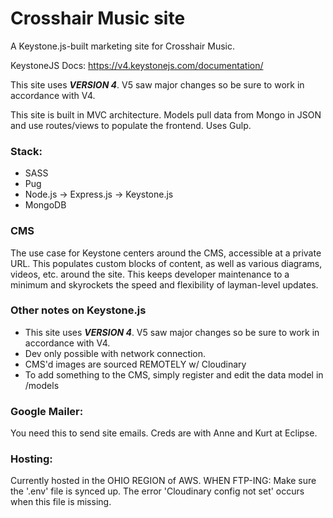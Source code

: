 # Crosshair Music site

A Keystone.js-built marketing site for Crosshair Music.

KeystoneJS Docs: https://v4.keystonejs.com/documentation/

This site uses **_VERSION 4_**. V5 saw major changes so be sure to work in accordance with V4.

This site is built in MVC architecture. Models pull data from Mongo in JSON and use routes/views
to populate the frontend. Uses Gulp. 

### Stack:

- SASS
- Pug
- Node.js
  -> Express.js
  -> Keystone.js
- MongoDB

### CMS

The use case for Keystone centers around the CMS, accessible at a private URL. This populates custom blocks of content, as well as various diagrams, videos, etc. around the site. This keeps developer maintenance to a minimum and skyrockets the speed and flexibility of layman-level updates.

### Other notes on Keystone.js

- This site uses **_VERSION 4_**. V5 saw major changes so be sure to work in accordance with V4.
- Dev only possible with network connection.
- CMS'd images are sourced REMOTELY w/ Cloudinary
- To add something to the CMS, simply register and edit the data model in /models

### Google Mailer:

You need this to send site emails. Creds are with Anne and Kurt at Eclipse.

### Hosting:

Currently hosted in the OHIO REGION of AWS.
WHEN FTP-ING: Make sure the '.env' file is synced up. The error 'Cloudinary config not set' occurs when this file is missing.
